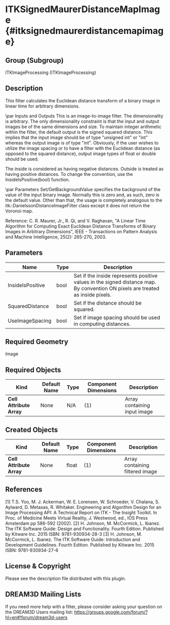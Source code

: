 ITKSignedMaurerDistanceMapImage {#itksignedmaurerdistancemapimage}
===============================

## Group (Subgroup) ##
ITKImageProcessing (ITKImageProcessing)

## Description ##
This filter calculates the Euclidean distance transform of a binary image in linear time for arbitrary dimensions.

\par Inputs and Outputs
This is an image-to-image filter. The dimensionality is arbitrary. The only dimensionality constraint is that the input and output images be of the same dimensions and size. To maintain integer arithmetic within the filter, the default output is the signed squared distance. This implies that the input image should be of type "unsigned int" or "int" whereas the output image is of type "int". Obviously, if the user wishes to utilize the image spacing or to have a filter with the Euclidean distance (as opposed to the squared distance), output image types of float or double should be used.

The inside is considered as having negative distances. Outside is treated as having positive distances. To change the convention, use the InsideIsPositive(bool) function.

\par Parameters
Set/GetBackgroundValue specifies the background of the value of the input binary image. Normally this is zero and, as such, zero is the default value. Other than that, the usage is completely analogous to the itk::DanielssonDistanceImageFilter class except it does not return the Voronoi map.

Reference: C. R. Maurer, Jr., R. Qi, and V. Raghavan, "A Linear Time Algorithm for Computing Exact Euclidean Distance Transforms of Binary Images in Arbitrary Dimensions", IEEE - Transactions on Pattern Analysis and Machine Intelligence, 25(2): 265-270, 2003.

## Parameters ##
| Name | Type | Description |
|------|------|------|
| InsideIsPositive | bool| Set if the inside represents positive values in the signed distance map. By convention ON pixels are treated as inside pixels. |
| SquaredDistance | bool| Set if the distance should be squared. |
| UseImageSpacing | bool| Set if image spacing should be used in computing distances. |


## Required Geometry ##
Image

## Required Objects ##
| Kind | Default Name | Type | Component Dimensions | Description |
|------|--------------|-------------|---------|-----|
| **Cell Attribute Array** | None | N/A | (1)  | Array containing input image

## Created Objects ##
| Kind | Default Name | Type | Component Dimensions | Description |
|------|--------------|-------------|---------|-----|
| **Cell Attribute Array** | None | float | (1)  | Array containing filtered image

## References ##
[1] T.S. Yoo, M. J. Ackerman, W. E. Lorensen, W. Schroeder, V. Chalana, S. Aylward, D. Metaxas, R. Whitaker. Engineering and Algorithm Design for an Image Processing API: A Technical Report on ITK - The Insight Toolkit. In Proc. of Medicine Meets Virtual Reality, J. Westwood, ed., IOS Press Amsterdam pp 586-592 (2002). 
[2] H. Johnson, M. McCormick, L. Ibanez. The ITK Software Guide: Design and Functionality. Fourth Edition. Published by Kitware Inc. 2015 ISBN: 9781-930934-28-3
[3] H. Johnson, M. McCormick, L. Ibanez. The ITK Software Guide: Introduction and Development Guidelines. Fourth Edition. Published by Kitware Inc. 2015 ISBN: 9781-930934-27-6

## License & Copyright ##

Please see the description file distributed with this plugin.

## DREAM3D Mailing Lists ##

If you need more help with a filter, please consider asking your question on the DREAM3D Users mailing list:
https://groups.google.com/forum/?hl=en#!forum/dream3d-users
